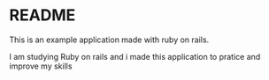 # README

This is an  example application made with ruby on rails.

I am studying Ruby on rails and i made this application to pratice and improve my skills
